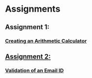 # Assignments

## Assignment 1:
### <a href="https://github.com/evanwatson98/HCL-Simplilearn/tree/main/Assignments/Calculator1.27"> Creating an Arithmetic Calculator

## Assignment 2:
### <a href="https://github.com/evanwatson98/HCL-Simplilearn/tree/main/Assignments/ValEmail"> Validation of an Email ID
